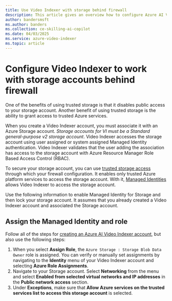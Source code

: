 ```yaml
---
title: Use Video Indexer with storage behind firewall
description: This article gives an overview how to configure Azure AI Video Indexer to use storage behind firewall.
author: bandersmsft
ms.author: banders
ms.collection: ce-skilling-ai-copilot
ms.date: 04/03/2025
ms.service: azure-video-indexer
ms.topic: article
---
```


# Configure Video Indexer to work with storage accounts behind firewall

One of the benefits of using trusted storage is that it disables public access to your storage account. Another benefit of using trusted storage is the ability to grant access to trusted Azure services.

When you create a Video Indexer account, you must associate it with an Azure Storage account. *Storage accounts for VI must be a Standard general-purpose v2 storage account*. Video Indexer accesses the storage account using user assigned or system assigned Managed Identity authentication. Video Indexer validates that the user adding the association has access to the storage account with Azure Resource Manager Role Based Access Control (RBAC).

To secure your storage account, you can use [trusted storage access](/azure/storage/common/storage-network-security?tabs=azure-portal#grant-access-to-trusted-azure-services) through which your firewall configuration. It enables only trusted Azure platform services to access the storage account. With it, [Managed Identities](/previous-versions/azure/media-services/latest/concept-managed-identities) allows Video Indexer to access the storage account.

Use the following information to enable Managed Identity for Storage and then lock your storage account. It assumes that you already created a Video Indexer account and associated the Storage account.

## Assign the Managed Identity and role

Follow all of the steps for [creating an Azure AI Video Indexer account](/azure/azure-video-indexer/create-account?tabs=portal), but also use the following steps:

1. When you select **Assign Role**, the `Azure Storage : Storage Blob Data Owner` role is assigned. You can verify or manually set assignments by navigating to the **Identity** menu of your Video Indexer account and selecting **Azure Role Assignments**.
1. Navigate to your Storage account. Select **Networking** from the menu and select **Enabled from selected virtual networks and IP addresses** in the **Public network access** section.
1. Under **Exceptions**, make sure that **Allow Azure services on the trusted services list to access this storage account** is selected.